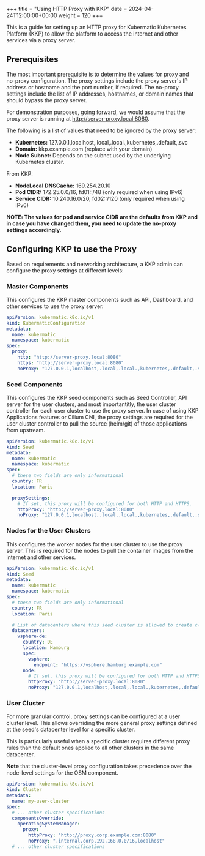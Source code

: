 +++
title = "Using HTTP Proxy with KKP"
date = 2024-04-24T12:00:00+00:00
weight = 120
+++

This is a guide for setting up an HTTP proxy for Kubermatic Kubernetes Platform (KKP) to allow the platform to access the internet and other services via a proxy server.

## Prerequisites

The most important prerequisite is to determine the values for proxy and no-proxy configuration. The proxy settings include the proxy server's IP address or hostname and the port number, if required. The no-proxy settings include the list of IP addresses, hostnames, or domain names that should bypass the proxy server.

For demonstration purposes, going forward, we would assume that the proxy server is running at <http://server-proxy.local:8080>.

The following is a list of values that need to be ignored by the proxy server:

- **Kubernetes:** 127.0.0.1,localhost,.local,.local.,kubernetes,.default,.svc
- **Domain:** kkp.example.com (replace with your domain)
- **Node Subnet:** Depends on the subnet used by the underlying Kubernetes cluster.

From KKP:

- **NodeLocal DNSCache:** 169.254.20.10
- **Pod CIDR:** 172.25.0.0/16, fd01::/48 (only required when using IPv6)
- **Service CIDR:** 10.240.16.0/20, fd02::/120 (only required when using IPv6)

**NOTE: The values for pod and service CIDR are the defaults from KKP and in case you have changed them, you need to update the no-proxy settings accordingly.**

## Configuring KKP to use the Proxy

Based on requirements and networking architecture, a KKP admin can configure the proxy settings at different levels:

### Master Components

This configures the KKP master components such as API, Dashboard, and other services to use the proxy server.

```yaml
apiVersion: kubermatic.k8c.io/v1
kind: KubermaticConfiguration
metadata:
  name: kubermatic
  namespace: kubermatic
spec:
  proxy:
    http: "http://server-proxy.local:8080"
    https: "http://server-proxy.local:8080"
    noProxy: "127.0.0.1,localhost,.local,.local.,kubernetes,.default,.svc, 169.254.20.10, 172.25.0.0/16, 10.240.16.0/20, kkp.example.com"
```

### Seed Components

This configures the KKP seed components such as Seed Controller, API server for the user clusters, and most importantitly, the user cluster controller for each user cluster to use the proxy server. In case of using KKP Applications features or Cilium CNI, the proxy settings are required for the user cluster controller to pull the source (helm/git) of those applications from upstream.

```yaml
apiVersion: kubermatic.k8c.io/v1
kind: Seed
metadata:
  name: kubermatic
  namespace: kubermatic
spec:
  # these two fields are only informational
  country: FR
  location: Paris

  proxySettings:
    # If set, this proxy will be configured for both HTTP and HTTPS.
    httpProxy: "http://server-proxy.local:8080"
    noProxy: "127.0.0.1,localhost,.local,.local.,kubernetes,.default,.svc, 169.254.20.10, 172.25.0.0/16, 10.240.16.0/20, kkp.example.com"
```

### Nodes for the User Clusters

This configures the worker nodes for the user cluster to use the proxy server. This is required for the nodes to pull the container images from the internet and other services.

```yaml
apiVersion: kubermatic.k8c.io/v1
kind: Seed
metadata:
  name: kubermatic
  namespace: kubermatic
spec:
  # these two fields are only informational
  country: FR
  location: Paris

  # List of datacenters where this seed cluster is allowed to create clusters.
  datacenters:
    vsphere-de:
      country: DE
      location: Hamburg
      spec:
        vsphere:
          endpoint: "https://vsphere.hamburg.example.com"
      node:
        # If set, this proxy will be configured for both HTTP and HTTPS.
        httpProxy: "http://server-proxy.local:8080"
        noProxy: "127.0.0.1,localhost,.local,.local.,kubernetes,.default,.svc, 169.254.20.10, 172.25.0.0/16, 10.240.16.0/20, kkp.example.com"
```

### User Cluster

For more granular control, proxy settings can be configured at a user cluster level. This allows overriding the more general proxy settings defined at the seed's datacenter level for a specific cluster.

This is particularly useful when a specific cluster requires different proxy rules than the default ones applied to all other clusters in the same datacenter.

**Note** that the cluster-level proxy configuration takes precedence over the node-level settings for the OSM component.

```yaml
apiVersion: kubermatic.k8c.io/v1
kind: Cluster
metadata:
  name: my-user-cluster
spec:
  # ... other cluster specifications
  componentsOverride:
    operatingSystemManager:
      proxy:
        httpProxy: "http://proxy.corp.example.com:8080"
        noProxy: ".internal.corp,192.168.0.0/16,localhost"
  # ... other cluster specifications
```

